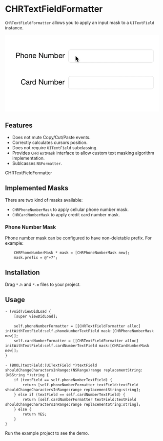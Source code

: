 # CHRTextFieldFormatter

`CHRTextFieldFormatter` allows you to apply an input mask to a `UITextField` instance.

![](Demo.gif)

## Features

- Does not mute Copy/Cut/Paste events.
- Correctly calculates cursors position.
- Does not require `UITextField` subclassing.
- Provides `CHRTextMask` interface to allow custom text masking algorithm implementation.
- Sublcasses `NSFormatter`.

CHRTextFieldFormatter

## Implemented Masks

There are two kind of masks available:
- `CHRPhoneNumberMask` to apply cellular phone number mask.
- `CHRCardNumberMask` to apply credit card number mask.

### Phone Number Mask

Phone number mask can be configured to have non-deletable prefix. For example:

```
    CHRPhoneNumberMask * mask = [CHRPhoneNumberMask new];
    mask.prefix = @"+7";
```

## Installation

Drag `*.h` and `*.m` files to your project.

## Usage

```obj-c
- (void)viewDidLoad {
    [super viewDidLoad];
    
    self.phoneNumberFormatter = [[CHRTextFieldFormatter alloc] initWithTextField:self.phoneNumberTextField mask:[CHRPhoneNumberMask new]];
    self.cardNumberFormatter = [[CHRTextFieldFormatter alloc] initWithTextField:self.cardNumberTextField mask:[CHRCardNumberMask new]];
}

- (BOOL)textField:(UITextField *)textField shouldChangeCharactersInRange:(NSRange)range replacementString:(NSString *)string {
    if (textField == self.phoneNumberTextField) {
        return [self.phoneNumberFormatter textField:textField shouldChangeCharactersInRange:range replacementString:string];
    } else if (textField == self.cardNumberTextField) {
        return [self.cardNumberFormatter textField:textField shouldChangeCharactersInRange:range replacementString:string];
    } else {
        return YES;
    }
}

```

Run the example project to see the demo.
